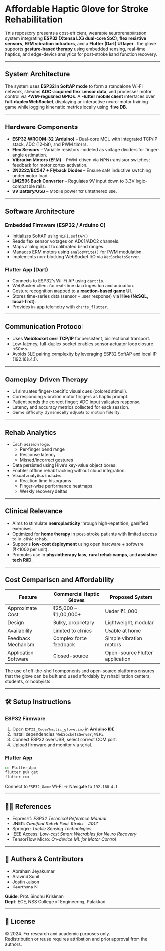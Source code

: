# Affordable Haptic Glove for Stroke Rehabilitation

This repository presents a cost-efficient, wearable neurorehabilitation system integrating **ESP32 (Xtensa LX6 dual-core SoC)**, **flex resistive sensors**, **ERM vibration actuators**, and a **Flutter (Dart) UI layer**. The glove supports **gesture-based therapy** using embedded sensing, real-time haptics, and edge-device analytics for post-stroke hand function recovery.

---

## System Architecture

The system uses **ESP32 in SoftAP mode** to form a standalone Wi-Fi network, streams **ADC-acquired flex sensor data**, and processes motor control via **PWM-regulated GPIOs**. A **Flutter mobile client** interfaces over **full-duplex WebSocket**, displaying an interactive neuro-motor training game while logging kinematic metrics locally using **Hive DB**.

---

## Hardware Components

- **ESP32-WROOM-32 (Arduino)** – Dual-core MCU with integrated TCP/IP stack, ADC (12-bit), and PWM timers.
- **Flex Sensors** – Variable resistors modeled as voltage dividers for finger-angle estimation.
- **Vibration Motors (ERM)** – PWM-driven via NPN transistor switches; feedback for motor cortex activation.
- **2N2222/BC547 + Flyback Diodes** – Ensure safe inductive switching under motor load.
- **LM2596 Buck Converter** – Regulates 9V input down to 3.3V logic-compatible rails.
- **9V Battery/USB** – Mobile power for untethered use.

---

## Software Architecture

### Embedded Firmware (ESP32 / Arduino C)
- Initializes SoftAP using `WiFi.softAP()`
- Reads flex sensor voltages on ADC1/ADC2 channels.
- Maps analog input to calibrated bend ranges.
- Manages ERM motors using `analogWrite()` for PWM modulation.
- Implements non-blocking WebSocket I/O via `WebSocketsServer`.

### Flutter App (Dart)
- Connects to ESP32's Wi-Fi AP using `dart:io`.
- WebSocket client for real-time data ingestion and actuation.
- Gesture recognition mapped to a **reaction-based game UI**.
- Stores time-series data (sensor + user response) via **Hive (NoSQL, local-first)**.
- Provides in-app telemetry with `charts_flutter`.

---

## Communication Protocol

- Uses **WebSocket over TCP/IP** for persistent, bidirectional transport.
- Low-latency, full-duplex socket enables sensor-actuator loop closure <50ms.
- Avoids BLE pairing complexity by leveraging ESP32 SoftAP and local IP (192.168.4.1).

---

## Gameplay-Driven Therapy

- UI simulates finger-specific visual cues (colored stimuli).
- Corresponding vibration motor triggers as haptic prompt.
- Patient bends the correct finger; ADC input validates response.
- Latency and accuracy metrics collected for each session.
- Game difficulty dynamically adjusts to motion fidelity.

---

## Rehab Analytics

- Each session logs:
  - Per-finger bend range
  - Response latency
  - Missed/incorrect gestures
- Data persisted using Hive’s key-value object boxes.
- Enables offline rehab tracking without cloud integration.
- Visual analytics include:
  - Reaction time histograms
  - Finger-wise performance heatmaps
  - Weekly recovery deltas

---

## Clinical Relevance

- Aims to stimulate **neuroplasticity** through high-repetition, gamified exercises.
- Optimized for **home therapy** in post-stroke patients with limited access to in-clinic rehab.
- Supports **low-cost deployment** using open hardware + software (₹<1000 per unit).
- Promotes use in **physiotherapy labs**, **rural rehab camps**, and **assistive tech R&D**.

---


## Cost Comparison and Affordability

| Feature                       | Commercial Haptic Gloves          | Proposed System                |
|------------------------------|----------------------------------|-------------------------------|
| Approximate Cost             | ₹25,000 – ₹1,00,000+              | Under ₹1,000                  |
| Design                       | Bulky, proprietary                | Lightweight, modular          |
| Availability                 | Limited to clinics                | Usable at home                |
| Feedback Mechanism           | Complex force feedback            | Simple vibration motors       |
| Application Software         | Closed-source                     | Open-source Flutter application |

The use of off-the-shelf components and open-source platforms ensures that the glove can be built and used affordably by rehabilitation centers, students, or hobbyists.


---
## 🛠 Setup Instructions

### ESP32 Firmware

1. Open `ESP32_Code/haptic_glove.ino` in **Arduino IDE**
2. Install dependencies: `WebSocketsServer`, `WiFi`.
3. Connect ESP32 over USB, select correct COM port.
4. Upload firmware and monitor via serial.

### Flutter App

```bash
cd Flutter_App
flutter pub get
flutter run
```
Connect to `ESP32_Game` Wi-Fi → Navigate to `192.168.4.1`

---

## 👨‍🔬 References

- Espressif: *ESP32 Technical Reference Manual*  
- JNER: *Gamified Rehab Post-Stroke – 2017*  
- Springer: *Tactile Sensing Technologies*  
- IEEE Access: *Low-cost Smart Wearables for Neuro Recovery*  
- TensorFlow Micro: *On-device ML for Motor Control*

---

## 👥 Authors & Contributors

- Abraham Jeyakumar  
- Aravind Sunil  
- Jostin Jaison  
- Keerthana N  

**Guide**: Prof. Sindhu Krishnan  
**Dept**: ECE, NSS College of Engineering, Palakkad

---

## 📄 License

© 2024. For research and academic purposes only.  
Redistribution or reuse requires attribution and prior approval from the authors.
